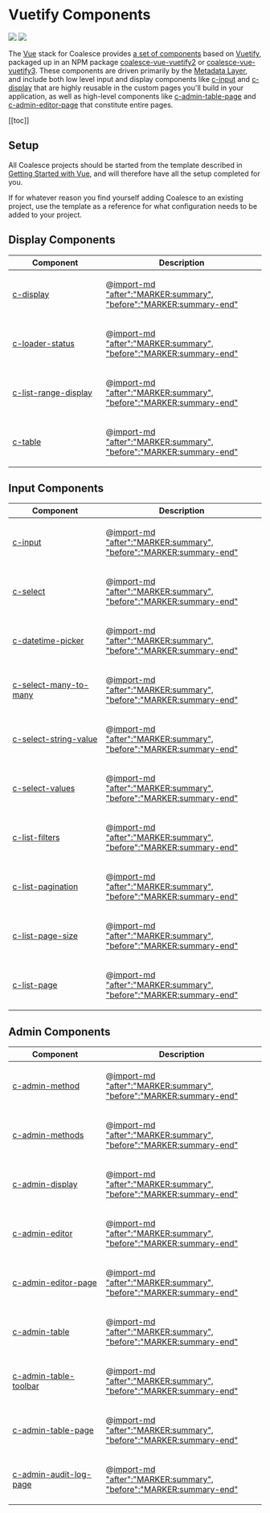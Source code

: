 # Vuetify Components

<!-- MARKER:summary -->

[![](https://img.shields.io/npm/v/coalesce-vue-vuetify2/latest?color=42b883&label=coalesce-vue-vuetify2%40latest)](https://www.npmjs.com/package/coalesce-vue-vuetify2)
[![](https://img.shields.io/npm/v/coalesce-vue-vuetify3/latest?color=42b883&label=coalesce-vue-vuetify3%40latest)](https://www.npmjs.com/package/coalesce-vue-vuetify3)

The [Vue](https://vuejs.org/) stack for Coalesce provides [a set of components](/stacks/vue/coalesce-vue-vuetify/overview.md) based on [Vuetify](https://vuetifyjs.com/), packaged up in an NPM package [coalesce-vue-vuetify2](https://www.npmjs.com/package/coalesce-vue-vuetify2) or [coalesce-vue-vuetify3](https://www.npmjs.com/package/coalesce-vue-vuetify3). These components are driven primarily by the [Metadata Layer](/stacks/vue/layers/metadata.md), and include both low level input and display components like [c-input](/stacks/vue/coalesce-vue-vuetify/components/c-input.md) and [c-display](/stacks/vue/coalesce-vue-vuetify/components/c-display.md) that are highly reusable in the custom pages you'll build in your application, as well as high-level components like [c-admin-table-page](/stacks/vue/coalesce-vue-vuetify/components/c-admin-table-page.md) and [c-admin-editor-page](/stacks/vue/coalesce-vue-vuetify/components/c-admin-editor-page.md) that constitute entire pages. 

<!-- MARKER:summary-end -->

[[toc]]

## Setup 

All Coalesce projects should be started from the template described in [Getting Started with Vue](/stacks/vue/getting-started.md), and will therefore have all the setup completed for you.

If for whatever reason you find yourself adding Coalesce to an existing project, use the template as a reference for what configuration needs to be added to your project.


## Display Components

<table>
<thead><tr><th width="170px">Component</th><th>Description</th></tr></thead>
<tr><td>

[c-display](./components/c-display.md)
</td>
<td> 

@[import-md "after":"MARKER:summary", "before":"MARKER:summary-end"](./components/c-display.md) 
</td></tr>
<tr><td>

[c-loader-status](./components/c-loader-status.md)
</td>
<td> 

@[import-md "after":"MARKER:summary", "before":"MARKER:summary-end"](./components/c-loader-status.md) 
</td></tr>
<tr><td>

[c-list-range-display](./components/c-list-range-display.md)
</td>
<td> 

@[import-md "after":"MARKER:summary", "before":"MARKER:summary-end"](./components/c-list-range-display.md) 
</td></tr>
<tr><td>

[c-table](./components/c-table.md)
</td>
<td> 

@[import-md "after":"MARKER:summary", "before":"MARKER:summary-end"](./components/c-table.md) 
</td></tr>
</table>


## Input Components

<table>
<thead><tr><th width="170px">Component</th><th>Description</th></tr></thead>
<tr><td>

[c-input](./components/c-input.md)
</td>
<td> 

@[import-md "after":"MARKER:summary", "before":"MARKER:summary-end"](./components/c-input.md) 
</td></tr>
<tr><td>

[c-select](./components/c-select.md)
</td>
<td> 

@[import-md "after":"MARKER:summary", "before":"MARKER:summary-end"](./components/c-select.md) 
</td></tr>
<tr><td>

[c-datetime-picker](./components/c-datetime-picker.md)
</td>
<td> 

@[import-md "after":"MARKER:summary", "before":"MARKER:summary-end"](./components/c-datetime-picker.md) 
</td></tr>
<tr><td>

[c-select-many-to-many](./components/c-select-many-to-many.md)
</td>
<td> 

@[import-md "after":"MARKER:summary", "before":"MARKER:summary-end"](./components/c-select-many-to-many.md) 
</td></tr>
<tr><td>

[c-select-string-value](./components/c-select-string-value.md)
</td>
<td> 

@[import-md "after":"MARKER:summary", "before":"MARKER:summary-end"](./components/c-select-string-value.md) 
</td></tr>
<tr><td>

[c-select-values](./components/c-select-values.md)
</td>
<td> 

@[import-md "after":"MARKER:summary", "before":"MARKER:summary-end"](./components/c-select-values.md) 
</td></tr>
<tr><td>

[c-list-filters](./components/c-list-filters.md)
</td>
<td> 

@[import-md "after":"MARKER:summary", "before":"MARKER:summary-end"](./components/c-list-filters.md) 
</td></tr>
<tr><td>

[c-list-pagination](./components/c-list-pagination.md)
</td>
<td> 

@[import-md "after":"MARKER:summary", "before":"MARKER:summary-end"](./components/c-list-pagination.md) 
</td></tr>
<tr><td>

[c-list-page-size](./components/c-list-page-size.md)
</td>
<td> 

@[import-md "after":"MARKER:summary", "before":"MARKER:summary-end"](./components/c-list-page-size.md) 
</td></tr>
<tr><td>

[c-list-page](./components/c-list-page.md)
</td>
<td> 

@[import-md "after":"MARKER:summary", "before":"MARKER:summary-end"](./components/c-list-page.md) 
</td></tr>

</table>


## Admin Components

<table>
<thead><tr><th width="170px">Component</th><th>Description</th></tr></thead>
<tr><td>

[c-admin-method](./components/c-admin-method.md)
</td>
<td> 

@[import-md "after":"MARKER:summary", "before":"MARKER:summary-end"](./components/c-admin-method.md) 
</td></tr>
<tr><td>

[c-admin-methods](./components/c-admin-methods.md)
</td>
<td> 

@[import-md "after":"MARKER:summary", "before":"MARKER:summary-end"](./components/c-admin-methods.md) 
</td></tr>
<tr><td>

[c-admin-display](./components/c-admin-display.md)
</td>
<td> 

@[import-md "after":"MARKER:summary", "before":"MARKER:summary-end"](./components/c-admin-display.md) 
</td></tr>
<tr><td>

[c-admin-editor](./components/c-admin-editor.md)
</td>
<td> 

@[import-md "after":"MARKER:summary", "before":"MARKER:summary-end"](./components/c-admin-editor.md) 
</td></tr>
<tr><td>

[c-admin-editor-page](./components/c-admin-editor-page.md)
</td>
<td> 

@[import-md "after":"MARKER:summary", "before":"MARKER:summary-end"](./components/c-admin-editor-page.md) 
</td></tr>
<tr><td>

[c-admin-table](./components/c-admin-table.md)
</td>
<td> 

@[import-md "after":"MARKER:summary", "before":"MARKER:summary-end"](./components/c-admin-table.md) 
</td></tr>
<tr><td>

[c-admin-table-toolbar](./components/c-admin-table-toolbar.md)
</td>
<td> 

@[import-md "after":"MARKER:summary", "before":"MARKER:summary-end"](./components/c-admin-table-toolbar.md) 
</td></tr>
<tr><td>

[c-admin-table-page](./components/c-admin-table-page.md)
</td>
<td> 

@[import-md "after":"MARKER:summary", "before":"MARKER:summary-end"](./components/c-admin-table-page.md) 
</td></tr><tr><td>

[c-admin-audit-log-page](./components/c-admin-audit-log-page.md)
</td>
<td> 

@[import-md "after":"MARKER:summary", "before":"MARKER:summary-end"](./components/c-admin-audit-log-page.md) 
</td></tr>
</table>